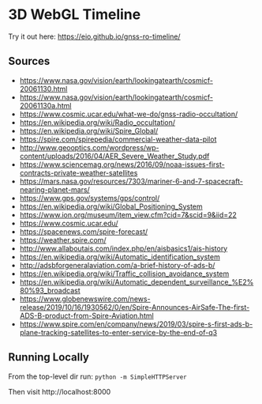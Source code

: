 # 3D WebGL Timeline #

Try it out here: https://eio.github.io/gnss-ro-timeline/


## Sources ##

- https://www.nasa.gov/vision/earth/lookingatearth/cosmicf-20061130.html
- https://www.nasa.gov/vision/earth/lookingatearth/cosmicf-20061130a.html
- https://www.cosmic.ucar.edu/what-we-do/gnss-radio-occultation/
- https://en.wikipedia.org/wiki/Radio_occultation/
- https://en.wikipedia.org/wiki/Spire_Global/
- https://spire.com/spirepedia/commercial-weather-data-pilot
- http://www.geooptics.com/wordpress/wp-content/uploads/2016/04/AER_Severe_Weather_Study.pdf
- https://www.sciencemag.org/news/2016/09/noaa-issues-first-contracts-private-weather-satellites
- https://mars.nasa.gov/resources/7303/mariner-6-and-7-spacecraft-nearing-planet-mars/
- https://www.gps.gov/systems/gps/control/
- https://en.wikipedia.org/wiki/Global_Positioning_System
- https://www.ion.org/museum/item_view.cfm?cid=7&scid=9&iid=22
- https://www.cosmic.ucar.edu/
- https://spacenews.com/spire-forecast/
- https://weather.spire.com/
- http://www.allaboutais.com/index.php/en/aisbasics1/ais-history
- https://en.wikipedia.org/wiki/Automatic_identification_system
- http://adsbforgeneralaviation.com/a-brief-history-of-ads-b/
- https://en.wikipedia.org/wiki/Traffic_collision_avoidance_system
- https://en.wikipedia.org/wiki/Automatic_dependent_surveillance_%E2%80%93_broadcast
- https://www.globenewswire.com/news-release/2019/10/16/1930562/0/en/Spire-Announces-AirSafe-The-first-ADS-B-product-from-Spire-Aviation.html
- https://www.spire.com/en/company/news/2019/03/spire-s-first-ads-b-plane-tracking-satellites-to-enter-service-by-the-end-of-q3

## Running Locally ##

From the top-level dir run:
`python -m SimpleHTTPServer`

Then visit http://localhost:8000
